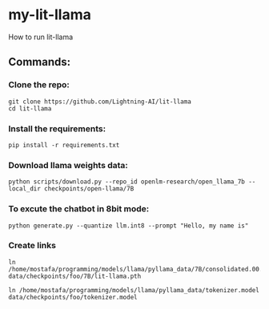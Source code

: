 # my-lit-llama
How to run lit-llama

## Commands:

### Clone the repo:

```
git clone https://github.com/Lightning-AI/lit-llama
cd lit-llama
```
### Install the requirements:

```
pip install -r requirements.txt
```

### Download llama weights data:

```
python scripts/download.py --repo_id openlm-research/open_llama_7b --local_dir checkpoints/open-llama/7B
```
### To excute the chatbot in 8bit mode:

```
python generate.py --quantize llm.int8 --prompt "Hello, my name is"
```
### Create links

```
ln /home/mostafa/programming/models/llama/pyllama_data/7B/consolidated.00.pth data/checkpoints/foo/7B/lit-llama.pth

ln /home/mostafa/programming/models/llama/pyllama_data/tokenizer.model data/checkpoints/foo/tokenizer.model
```
